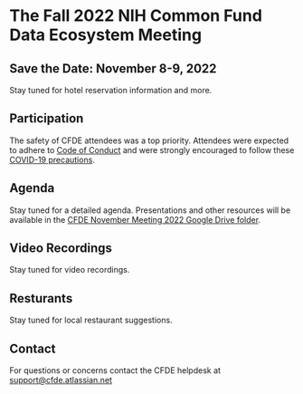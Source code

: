 # The Fall 2022 NIH Common Fund Data Ecosystem Meeting

## Save the Date: November 8-9, 2022 

Stay tuned for hotel reservation information and more. 

## Participation

The safety of CFDE attendees was a top priority. Attendees were expected to adhere to [Code of Conduct](https://nih-cfde.github.io/2022-nov-meeting/CODEOFCONDUCT/) and were strongly encouraged to follow these [COVID-19 precautions](https://nih-cfde.github.io/2022-nov-meeting/COVID/).

## Agenda

Stay tuned for a detailed agenda. Presentations and other resources will be available in the [CFDE November Meeting 2022 Google Drive folder](https://drive.google.com/drive/folders/1dAMScpSuxkQlyPtjO_djskfR2ReDtVda).

## Video Recordings 

Stay tuned for video recordings.

## Resturants

Stay tuned for local restaurant suggestions.


## Contact

For questions or concerns contact the CFDE helpdesk at [support@cfde.atlassian.net](mailto:support@cfde.atlassian.net)